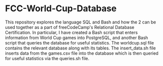 # FCC-World-Cup-Database
This repository explores the language SQL and Bash and how the 2 can be used together as a part of freeCodeCamp's Relational Database Certification. In particular, I have created a Bash script that enters information from World Cup games into PostgreSQL, and another Bash script that queries the database for useful statistics. The worldcup.sql file contains the relevant database along with its tables. The insert_data.sh file inserts data from the games.csv file into the database which is then queried for useful statistics via the queries.sh file.
